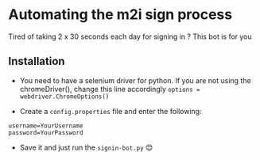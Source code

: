 # Automating the m2i sign process

Tired of taking 2 x 30 seconds each day for signing in ? This bot is for you 

## Installation

- You need to have a selenium driver for python. If you are not using the chromeDriver(), change this line accordingly `options = webdriver.ChromeOptions()`

- Create a `config.properties` file and enter the following:

```
username=YourUsername
password=YourPassword
```

- Save it and just run the `signin-bot.py` 😊 